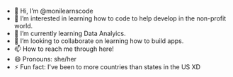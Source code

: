 - 👋 Hi, I’m @monilearnscode
- 👀 I’m interested in learning how to code to help develop in the non-profit world.
- 🌱 I’m currently learning Data Analyics.
- 💞️ I’m looking to collaborate on learning how to build apps.
- 📫 How to reach me through here!
- 😄 Pronouns: she/her
- ⚡ Fun fact: I've been to more countries than states in the US XD

<!---
monilearnscode/monilearnscode is a ✨ special ✨ repository because its `README.md` (this file) appears on your GitHub profile.
You can click the Preview link to take a look at your changes.
--->
